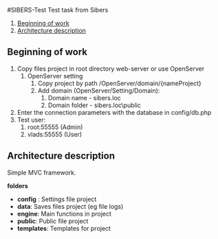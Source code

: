 #SIBERS-Test
Test task from Sibers
1. [Beginning of work](#start) 
1. [Architecture description](#architecture)

<a name="start"><h2>Beginning of work</h2></a> 
1. Copy files project in root directory web-server or use OpenServer
    1. OpenServer setting
        1. Copy project by path /OpenServer/domain/{nameProject}
        1. Add domain (OpenServer/Setting/Domain): 
            1. Domain name - sibers.loc
            1. Domain folder - sibers.loc\public
1. Enter the connection parameters with the database in config/db.php
1. Test user: 
    1. root:55555 (Admin)
    1. vlads:55555 (User)

<a name="architecture"><h2>Architecture description</h2></a>
Simple MVC framework.

**folders**
- **config** : Settings file project
- **data**: Saves files project (eg file logs)
- **engine**: Main functions in project 
- **public**: Public file project
- **templates**: Templates for project